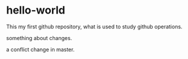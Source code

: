 # hello-world
This my first github repository, what is used to study github operations.


something about changes.


a conflict change in master.
